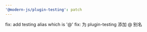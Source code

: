 ```yaml
---
'@modern-js/plugin-testing': patch
---
```


fix: add testing alias which is '@'
fix: 为 plugin-testing 添加 @ 别名
